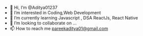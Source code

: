 - 👋 Hi, I’m @Aditya01237
- 👀 I’m interested in Coding,Web Development
- 🌱 I’m currently learning Javascript , DSA
     ReactJs,  React Native
- 💞️ I’m looking to collaborate on ...
- 📫 How to reach me pareekaditya01@gmail.com

<!---
Aditya01237/Aditya01237 is a ✨ special ✨ repository because its `README.md` (this file) appears on your GitHub profile.
You can click the Preview link to take a look at your changes.
--->

